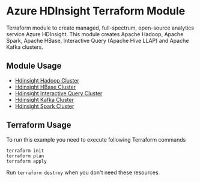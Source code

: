 # Azure HDInsight Terraform Module

Terraform module to create managed, full-spectrum, open-source analytics service Azure HDInsight. This module creates Apache Hadoop, Apache Spark, Apache HBase, Interactive Query (Apache Hive LLAP) and Apache Kafka clusters.

## Module Usage

* [Hdinsight Hadoop Cluster](hdinsight_hadoop_cluster/README.md)
* [Hdinsight HBase Cluster](hdinsight_hbase_cluster/README.md)
* [Hdinsight Interactive Query Cluster](hdinsight_interactive_query_cluster/README.md)
* [Hdinsight Kafka Cluster](hdinsight_kafka_cluster/README.md)
* [Hdinsight Spark Cluster](hdinsight_spark_cluster/README.md)

## Terraform Usage

To run this example you need to execute following Terraform commands

```hcl
terraform init
terraform plan
terraform apply
```

Run `terraform destroy` when you don't need these resources.
